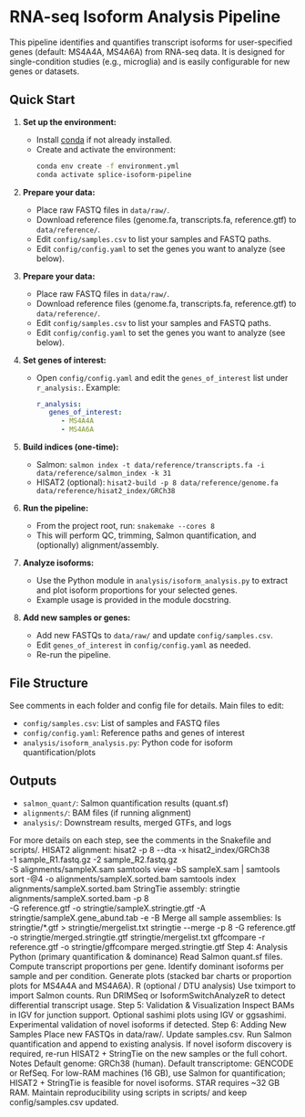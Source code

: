 RNA-seq Isoform Analysis Pipeline
=================================

This pipeline identifies and quantifies transcript isoforms for user-specified genes (default: MS4A4A, MS4A6A) from RNA-seq data. It is designed for single-condition studies (e.g., microglia) and is easily configurable for new genes or datasets.


Quick Start
-----------
1. **Set up the environment:**
    - Install [conda](https://docs.conda.io/en/latest/miniconda.html) if not already installed.
    - Create and activate the environment:
      ```sh
      conda env create -f environment.yml
      conda activate splice-isoform-pipeline
      ```

2. **Prepare your data:**
    - Place raw FASTQ files in `data/raw/`.
    - Download reference files (genome.fa, transcripts.fa, reference.gtf) to `data/reference/`.
    - Edit `config/samples.csv` to list your samples and FASTQ paths.
    - Edit `config/config.yaml` to set the genes you want to analyze (see below).

2. **Prepare your data:**
    - Place raw FASTQ files in `data/raw/`.
    - Download reference files (genome.fa, transcripts.fa, reference.gtf) to `data/reference/`.
    - Edit `config/samples.csv` to list your samples and FASTQ paths.
    - Edit `config/config.yaml` to set the genes you want to analyze (see below).

3. **Set genes of interest:**
    - Open `config/config.yaml` and edit the `genes_of_interest` list under `r_analysis:`. Example:
      ```yaml
      r_analysis:
         genes_of_interest:
            - MS4A4A
            - MS4A6A
      ```

4. **Build indices (one-time):**
    - Salmon: `salmon index -t data/reference/transcripts.fa -i data/reference/salmon_index -k 31`
    - HISAT2 (optional): `hisat2-build -p 8 data/reference/genome.fa data/reference/hisat2_index/GRCh38`

5. **Run the pipeline:**
    - From the project root, run: `snakemake --cores 8`
    - This will perform QC, trimming, Salmon quantification, and (optionally) alignment/assembly.

6. **Analyze isoforms:**
    - Use the Python module in `analysis/isoform_analysis.py` to extract and plot isoform proportions for your selected genes.
    - Example usage is provided in the module docstring.

7. **Add new samples or genes:**
    - Add new FASTQs to `data/raw/` and update `config/samples.csv`.
    - Edit `genes_of_interest` in `config/config.yaml` as needed.
    - Re-run the pipeline.

File Structure
--------------
See comments in each folder and config file for details. Main files to edit:
- `config/samples.csv`: List of samples and FASTQ files
- `config/config.yaml`: Reference paths and genes of interest
- `analysis/isoform_analysis.py`: Python code for isoform quantification/plots

Outputs
-------
- `salmon_quant/`: Salmon quantification results (quant.sf)
- `alignments/`: BAM files (if running alignment)
- `analysis/`: Downstream results, merged GTFs, and logs

For more details on each step, see the comments in the Snakefile and scripts/.
HISAT2 alignment:
hisat2 -p 8 --dta -x hisat2_index/GRCh38 \
    -1 sample_R1.fastq.gz -2 sample_R2.fastq.gz \
    -S alignments/sampleX.sam
samtools view -bS sampleX.sam | samtools sort -@4 -o alignments/sampleX.sorted.bam
samtools index alignments/sampleX.sorted.bam
StringTie assembly:
stringtie alignments/sampleX.sorted.bam -p 8 \
    -G reference.gtf -o stringtie/sampleX.stringtie.gtf -A stringtie/sampleX.gene_abund.tab -e -B
Merge all sample assemblies:
ls stringtie/*.gtf > stringtie/mergelist.txt
stringtie --merge -p 8 -G reference.gtf -o stringtie/merged.stringtie.gtf stringtie/mergelist.txt
gffcompare -r reference.gtf -o stringtie/gffcompare merged.stringtie.gtf
Step 4: Analysis
Python (primary quantification & dominance)
Read Salmon quant.sf files.
Compute transcript proportions per gene.
Identify dominant isoforms per sample and per condition.
Generate plots (stacked bar charts or proportion plots for MS4A4A and MS4A6A).
R (optional / DTU analysis)
Use tximport to import Salmon counts.
Run DRIMSeq or IsoformSwitchAnalyzeR to detect differential transcript usage.
Step 5: Validation & Visualization
Inspect BAMs in IGV for junction support.
Optional sashimi plots using IGV or ggsashimi.
Experimental validation of novel isoforms if detected.
Step 6: Adding New Samples
Place new FASTQs in data/raw/.
Update samples.csv.
Run Salmon quantification and append to existing analysis.
If novel isoform discovery is required, re-run HISAT2 + StringTie on the new samples or the full cohort.
Notes
Default genome: GRCh38 (human).
Default transcriptome: GENCODE or RefSeq.
For low-RAM machines (16 GB), use Salmon for quantification; HISAT2 + StringTie is feasible for novel isoforms. STAR requires ~32 GB RAM.
Maintain reproducibility using scripts in scripts/ and keep config/samples.csv updated.

